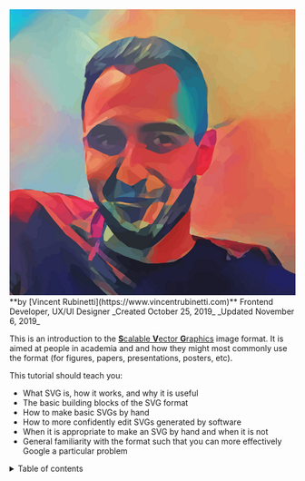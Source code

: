 ---
---

<div class="col">
  <a href="https://www.vincentrubinetti.com">
    <img src="images/vr.jpg" class="vr">
  </a>
</div>

<div class="col" markdown="1">
  **by [Vincent Rubinetti](https://www.vincentrubinetti.com)**  
  Frontend Developer, UX/UI Designer  
  _Created October 25, 2019_  
  _Updated November 6, 2019_  
</div>

This is an introduction to the [**S**calable **V**ector **G**raphics](https://en.wikipedia.org/wiki/Scalable_Vector_Graphics) image format.
It is aimed at people in academia and and how they might most commonly use the format (for figures, papers, presentations, posters, etc).

This tutorial should teach you:

- What SVG is, how it works, and why it is useful
- The basic building blocks of the SVG format
- How to make basic SVGs by hand
- How to more confidently edit SVGs generated by software
- When it is appropriate to make an SVG by hand and when it is not
- General familiarity with the format such that you can more effectively Google a particular problem

<details id="toc" class="toc">
  <summary>
    Table of contents
  </summary>
</details>
